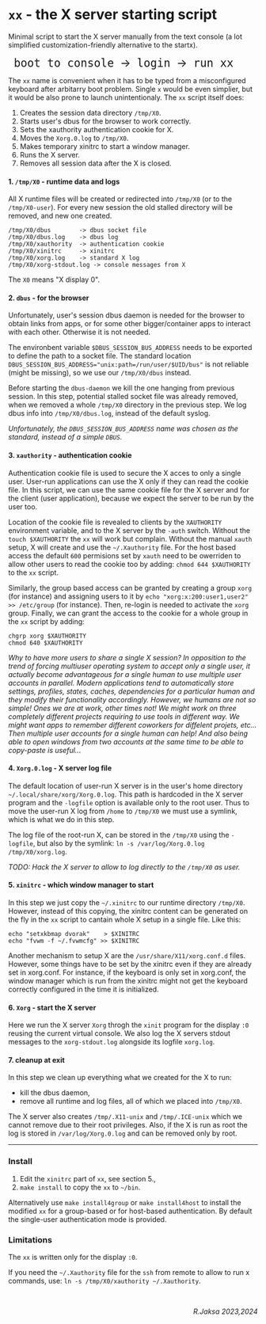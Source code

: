 # `xx` - the X server starting script

Minimal script to start the X server manually from the text console (a lot
simplified customization-friendly alternative to the startx).

<p align="center"><span style="font-size:1.6em;">
<tt>boot to console</tt> &nbsp;&rarr;&nbsp; <tt>login</tt> &nbsp;&rarr;&nbsp; <tt>run xx</tt>
&nbsp; &nbsp; &nbsp; </span></p>

<div align=right>

</div>

The `xx` name is convenient when it has to be typed from a misconfigured
keyboard after arbitarry boot problem.  Single `x` would be even simplier, but it
would be also prone to launch unintentionaly.  The `xx` script itself does:

1. Creates the session data directory `/tmp/X0`.
2. Starts user's dbus for the browser to work correctly.
3. Sets the xauthority authentication cookie for X.
4. Moves the `Xorg.0.log` to `/tmp/X0`.
5. Makes temporary xinitrc to start a window manager.
6. Runs the X server.
7. Removes all session data after the X is closed.

#### 1. `/tmp/X0` - runtime data and logs

All X runtime files will be created or redirected into `/tmp/X0` (or to the
`/tmp/X0-user`).  For every new session the old stalled directory will be
removed, and new one created.

```
/tmp/X0/dbus		-> dbus socket file
/tmp/X0/dbus.log	-> dbus log
/tmp/X0/xauthority	-> authentication cookie
/tmp/X0/xinitrc		-> xinitrc
/tmp/X0/xorg.log	-> standard X log
/tmp/X0/xorg-stdout.log	-> console messages from X
```

The `X0` means "X display 0".
  
#### 2. `dbus` - for the browser

Unfortunately, user's session dbus daemon is needed for the browser to obtain
links from apps, or for some other bigger/container apps to interact with each
other.  Otherwise it is not needed.

The environbent variable `$DBUS_SESSION_BUS_ADDRESS` needs to be exported to
define the path to a socket file.  The standard location
`DBUS_SESSION_BUS_ADDRESS="unix:path=/run/user/$UID/bus"` is not reliable
(might be missing), so we use our `/tmp/X0/dbus` instead.

Before starting the `dbus-daemon` we kill the one hanging from previous
session.  In this step, potential stalled socket file was already removed, when
we removed a whole `/tmp/X0` directory in the previous step.  We log dbus info
into `/tmp/X0/dbus.log`, instead of the default syslog.

<i> Unfortunately, the `DBUS_SESSION_BUS_ADDRESS` name was chosen as the
standard, instead of a simple `DBUS`. </i>

#### 3. `xauthority` - authentication cookie

Authentication cookie file is used to secure the X acces to only a single user.
User-run applications can use the X only if they can read the cookie file.  In
this script, we can use the same cookie file for the X server and for the
client (user application), because we expect the server to be run by the user
too.

Location of the cookie file is revealed to clients by the `XAUTHORITY`
environment variable, and to the X server by the `-auth` switch.  Without the
`touch $XAUTHORITY` the `xx` will work but complain.  Without the manual
`xauth` setup, X will create and use the `~/.Xauthority` file.  For the host
based access the default `600` permisions set by `xauth` need to be owerriden
to allow other users to read the cookie too by adding: `chmod 644 $XAUTHORITY`
to the `xx` script.

Similarly, the group based access can be granted by creating a group `xorg`
(for instance) and assigning users to it by `echo "xorg:x:200:user1,user2" >>
/etc/group` (for instance).  Then, re-login is needed to activate the `xorg`
group.  Finally, we can grant the access to the cookie for a whole group in the
`xx` script by adding:

```
chgrp xorg $XAUTHORITY
chmod 640 $XAUTHORITY
```

<i> Why to have more users to share a single X session?  In opposition to the
trend of forcing multiuser operating system to accept only a single user, it
actually become advantageous for a single human to use multiple user accounts
in parallel.  Modern applications tend to automatically store settings,
profiles, states, caches, dependencies for a particular human and they modify
their functionality accordingly.  However, we humans are not so simple!  Ones
we are at work, other times not!  We might work on three completely different
projects requiring to use tools in different way.  We might want apps to
remember different coworkers for diffelent projets, etc...  Then multiple user
accounts for a single human can help!  And also being able to open windows from
two accounts at the same time to be able to copy-paste is useful... </i>

#### 4. `Xorg.0.log` - X server log file

The default location of user-run X server is in the user's home directory
`~/.local/share/xorg/Xorg.0.log`.  This path is hardcoded in the X server
program and the `-logfile` option is available only to the root user.  Thus to
move the user-run X log from `/home` to `/tmp/X0` we must use a symlink, which
is what we do in this step.

The log file of the root-run X, can be stored in the `/tmp/X0` using the
`-logfile`, but also by the symlink: `ln -s /var/log/Xorg.0.log /tmp/X0/xorg.log`.

<i> TODO: Hack the X server to allow to log directly to the `/tmp/X0` as user.</i>

#### 5. `xinitrc` - which window manager to start

In this step we just copy the `~/.xinitrc` to our runtime directory `/tmp/X0`.
However, instead of this copying, the xinitrc content can be generated on the
fly in the `xx` script to cantain whole X setup in a single file.  Like this:

```
echo "setxkbmap dvorak"    > $XINITRC
echo "fvwm -f ~/.fvwmcfg" >> $XINITRC
```

Another mechanism to setup X are the `/usr/share/X11/xorg.conf.d` files.
However, some things have to be set by the xinitrc even if they are already set
in xorg.conf.  For instance, if the keyboard is only set in xorg.conf, the
window manager which is run from the xinitrc might not get the keyboard
correctly configured in the time it is initialized.

#### 6. `Xorg` - start the X server

Here we run the X server `Xorg` throgh the `xinit` program for the display `:0`
reusing the current virtual console.  We also log the X servers stdout messages
to the `xorg-stdout.log` alongside its logfile `xorg.log`.

#### 7. cleanup at exit

In this step we clean up everything what we created for the X to run:

 * kill the dbus daemon,
 * remove all runtime and log files, all of which we placed into `/tmp/X0`.

The X server also creates `/tmp/.X11-unix` and `/tmp/.ICE-unix` which we cannot
remove due to their root privileges.  Also, if the X is run as root the log is
stored in `/var/log/Xorg.0.log` and can be removed only by root.

---

### Install

 1. Edit the `xinitrc` part of `xx`, see section 5.,
 2. `make install` to copy the `xx` to `~/bin`.

Alternatively use `make install4group` or `make install4host` to install the
modified `xx` for a group-based or for host-based authentication.  By default
the single-user authentication mode is provided.

### Limitations

The `xx` is written only for the display `:0`.

If you need the `~/.Xauthority` file for the `ssh` from remote to allow to run
x commands, use: `ln -s /tmp/X0/xauthority ~/.Xauthority`.

<br><div align=right><i>R.Jaksa 2023,2024</i></div>
